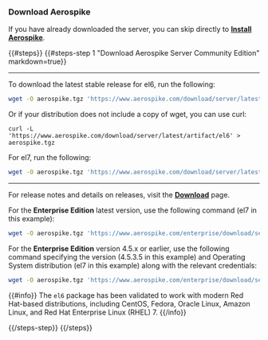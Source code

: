 <a name="download"></a>
### Download Aerospike
If you have already downloaded the server, you can skip directly to **[Install Aerospike](#install)**.

{{#steps}}
{{#steps-step 1 "Download Aerospike Server Community Edition" markdown=true}}

---
To download the latest stable release for el6, run the following:

```bash
wget -O aerospike.tgz 'https://www.aerospike.com/download/server/latest/artifact/el6'
```

Or if your distribution does not include a copy of wget, you can use curl:
```
curl -L 'https://www.aerospike.com/download/server/latest/artifact/el6' > aerospike.tgz
```

For el7, run the following:

```bash
wget -O aerospike.tgz 'https://www.aerospike.com/download/server/latest/artifact/el7'
```

---

For release notes and details on releases, visit the **[Download](/download)** page.

For the **Enterprise Edition** latest version, use the following command (el7 in this example):
```bash
wget -O aerospike.tgz 'https://www.aerospike.com/enterprise/download/server/latest/artifact/el7'
```

For the **Enterprise Edition** version 4.5.x or earlier, use the following command specifying the version (4.5.3.5 in this example) and Operating System distribution (el7 in this example) along with the relevant credentials:
```bash
wget -O aerospike.tgz 'https://www.aerospike.com/enterprise/download/server/4.5.3.5/artifact/el7' --user='<user>' --password='<password>'
```

{{#info}}
The `el6` package has been validated to work with modern Red Hat-based
distributions, including CentOS, Fedora, Oracle Linux, Amazon Linux, and Red Hat
Enterprise Linux (RHEL) 7.
{{/info}}

{{/steps-step}}
{{/steps}}
